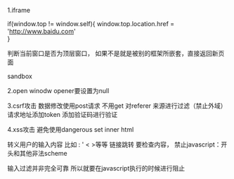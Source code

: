 1.iframe

if(window.top != window.self){
    window.top.location.href = 'http://www.baidu.com'  
}

判断当前窗口是否为顶层窗口， 如果不是就是被别的框架所嵌套，直接返回新页面

sandbox


2.open winodw
opener要设置为null

3.csrf攻击 
数据修改使用post请求 不用get
对referer 来源进行过滤（禁止外域）
请求地址添加token
添加验证码进行验证

4.xss攻击
避免使用dangerous set inner html

转义用户的输入内容 比如 : ' < >等等
链接跳转 要检查内容， 禁止javascript：开头和其他非法scheme

输入过滤并非完全可靠 所以就要在javascript执行的时候进行阻止
